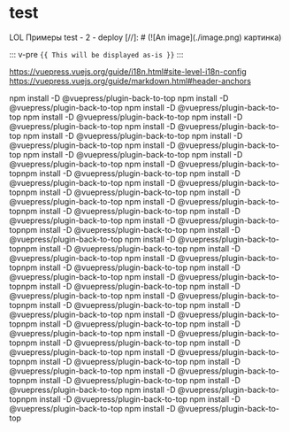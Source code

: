 # test
LOL
Примеры
test - 2 - deploy
[//]: # (![An image]&#40;./image.png&#41; картинка)

::: v-pre
`{{ This will be displayed as-is }}`
:::



https://vuepress.vuejs.org/guide/i18n.html#site-level-i18n-config
https://vuepress.vuejs.org/guide/markdown.html#header-anchors


npm install -D @vuepress/plugin-back-to-top
npm install -D @vuepress/plugin-back-to-top
npm install -D @vuepress/plugin-back-to-top
npm install -D @vuepress/plugin-back-to-top
npm install -D @vuepress/plugin-back-to-top
npm install -D @vuepress/plugin-back-to-top
npm install -D @vuepress/plugin-back-to-top
npm install -D @vuepress/plugin-back-to-top
npm install -D @vuepress/plugin-back-to-top
npm install -D @vuepress/plugin-back-to-top
npm install -D @vuepress/plugin-back-to-top
npm install -D @vuepress/plugin-back-to-topnpm install -D @vuepress/plugin-back-to-top
npm install -D @vuepress/plugin-back-to-top
npm install -D @vuepress/plugin-back-to-topnpm install -D @vuepress/plugin-back-to-top
npm install -D @vuepress/plugin-back-to-top
npm install -D @vuepress/plugin-back-to-topnpm install -D @vuepress/plugin-back-to-top
npm install -D @vuepress/plugin-back-to-top
npm install -D @vuepress/plugin-back-to-topnpm install -D @vuepress/plugin-back-to-top
npm install -D @vuepress/plugin-back-to-top
npm install -D @vuepress/plugin-back-to-topnpm install -D @vuepress/plugin-back-to-top
npm install -D @vuepress/plugin-back-to-top
npm install -D @vuepress/plugin-back-to-topnpm install -D @vuepress/plugin-back-to-top
npm install -D @vuepress/plugin-back-to-top
npm install -D @vuepress/plugin-back-to-topnpm install -D @vuepress/plugin-back-to-top
npm install -D @vuepress/plugin-back-to-top
npm install -D @vuepress/plugin-back-to-topnpm install -D @vuepress/plugin-back-to-top
npm install -D @vuepress/plugin-back-to-top
npm install -D @vuepress/plugin-back-to-topnpm install -D @vuepress/plugin-back-to-top
npm install -D @vuepress/plugin-back-to-top
npm install -D @vuepress/plugin-back-to-topnpm install -D @vuepress/plugin-back-to-top
npm install -D @vuepress/plugin-back-to-top
npm install -D @vuepress/plugin-back-to-topnpm install -D @vuepress/plugin-back-to-top
npm install -D @vuepress/plugin-back-to-top
npm install -D @vuepress/plugin-back-to-topnpm install -D @vuepress/plugin-back-to-top
npm install -D @vuepress/plugin-back-to-top
npm install -D @vuepress/plugin-back-to-topnpm install -D @vuepress/plugin-back-to-top
npm install -D @vuepress/plugin-back-to-top
npm install -D @vuepress/plugin-back-to-top















